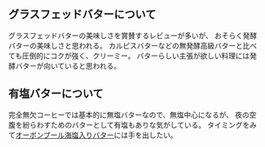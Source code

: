 ## グラスフェッドバターについて

グラスフェッドバターの美味しさを賞賛するレビューが多いが、
おそらく発酵バターの美味しさと思われる。
カルピスバターなどの無発酵高級バターと比べても圧倒的にコクが強く、クリーミー。
バターらしい主張が欲しい料理には発酵バターが向いていると思われる。

## 有塩バターについて

完全無欠コーヒーでは基本的に無塩バターなので、無塩中心になるが、
夜の空腹を紛らわすためのバターとして有塩もありな気がしている。
タイミングをみて[オーボンブール海塩入りバター](https://www.amazon.co.jp/dp/B01EOBV7Q6/)には手を出したい。